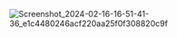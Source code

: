 ![Screenshot_2024-02-16-16-51-41-36_e1c4480246acf220aa25f0f308820c9f](https://github.com/yash-goswami23/WeatherWithYou-App/assets/150127549/47039312-2b25-4d1f-b1ac-e8ec06ac6f52)
